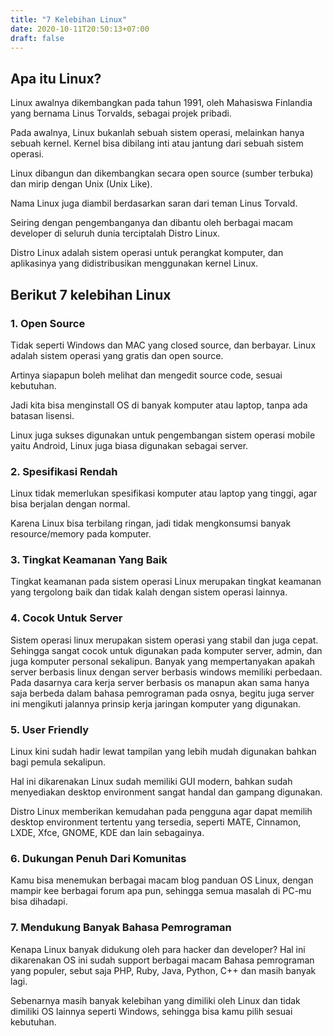 ```yaml
---
title: "7 Kelebihan Linux"
date: 2020-10-11T20:50:13+07:00
draft: false
---
```


## Apa itu Linux?
Linux awalnya dikembangkan pada tahun 1991, oleh Mahasiswa Finlandia yang bernama Linus Torvalds, sebagai projek pribadi.

Pada awalnya, Linux bukanlah sebuah sistem operasi, melainkan hanya sebuah kernel.
Kernel bisa dibilang inti atau jantung dari sebuah sistem operasi.

Linux dibangun dan dikembangkan secara open source (sumber terbuka) dan mirip dengan Unix (Unix Like).

Nama Linux juga diambil berdasarkan saran dari teman Linus Torvald.

Seiring dengan pengembanganya dan dibantu oleh berbagai macam developer di seluruh dunia terciptalah Distro Linux.

Distro Linux adalah sistem operasi untuk perangkat komputer, dan aplikasinya yang didistribusikan menggunakan kernel Linux.

## Berikut 7 kelebihan Linux
### 1. Open Source
Tidak seperti Windows dan MAC yang closed source, dan berbayar. Linux adalah sistem operasi yang gratis dan open source.

Artinya siapapun boleh melihat dan mengedit source code, sesuai kebutuhan.

Jadi kita bisa menginstall OS di banyak komputer atau laptop, tanpa ada batasan lisensi.

Linux juga sukses digunakan untuk pengembangan sistem operasi mobile yaitu Android, Linux juga biasa digunakan sebagai server.

### 2. Spesifikasi Rendah
Linux tidak memerlukan spesifikasi komputer atau laptop yang tinggi, agar bisa berjalan dengan normal.

Karena Linux bisa terbilang ringan, jadi tidak mengkonsumsi banyak resource/memory pada komputer.

### 3. Tingkat Keamanan Yang Baik
Tingkat keamanan pada sistem operasi Linux merupakan tingkat keamanan yang tergolong baik dan tidak kalah dengan sistem operasi lainnya.

### 4. Cocok Untuk Server
Sistem operasi linux merupakan sistem operasi yang stabil dan juga cepat. Sehingga sangat cocok untuk digunakan pada komputer server, admin, dan juga komputer personal sekalipun. Banyak yang mempertanyakan apakah server berbasis linux dengan server berbasis windows memiliki perbedaan. Pada dasarnya cara kerja server berbasis os manapun akan sama hanya saja berbeda dalam bahasa pemrograman  pada osnya, begitu juga server ini mengikuti jalannya prinsip kerja jaringan komputer yang digunakan.

### 5. User Friendly
Linux kini sudah hadir lewat tampilan yang lebih mudah digunakan bahkan bagi pemula sekalipun.

Hal ini dikarenakan Linux sudah memiliki GUI modern, bahkan sudah menyediakan desktop environment sangat handal dan gampang digunakan.

Distro Linux memberikan kemudahan pada pengguna agar dapat memilih desktop environment tertentu yang tersedia, seperti MATE, Cinnamon, LXDE, Xfce, GNOME, KDE dan lain sebagainya.

### 6. Dukungan Penuh Dari Komunitas
Kamu bisa menemukan berbagai macam blog panduan OS Linux, dengan mampir kee berbagai forum apa pun, sehingga semua masalah di PC-mu bisa dihadapi.

### 7. Mendukung Banyak Bahasa Pemrograman
Kenapa Linux banyak didukung oleh para hacker dan developer? Hal ini dikarenakan OS ini sudah support berbagai macam Bahasa pemrograman yang populer, sebut saja PHP, Ruby, Java, Python, C++ dan masih banyak lagi.

Sebenarnya masih banyak kelebihan yang dimiliki oleh Linux dan tidak dimiliki OS lainnya seperti Windows, sehingga bisa kamu pilih sesuai kebutuhan.
